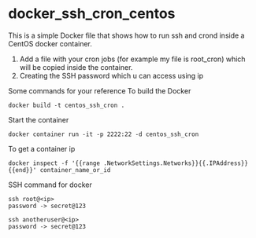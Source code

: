 # docker_ssh_cron_centos
This is a simple Docker file that shows how to run ssh and crond inside a CentOS docker container.

1. Add a file with your cron jobs (for example my file is root_cron) which will be copied inside the container.
2. Creating the SSH password which u can access using ip

Some commands for your reference
To build the Docker
```
docker build -t centos_ssh_cron .
```
Start the container
```
docker container run -it -p 2222:22 -d centos_ssh_cron
```
To get a container ip
```
docker inspect -f '{{range .NetworkSettings.Networks}}{{.IPAddress}}{{end}}' container_name_or_id
```
SSH command for docker
```
ssh root@<ip>
password -> secret@123
```

```
ssh anotheruser@<ip>
password -> secret@123
```
